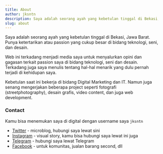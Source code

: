 ```yaml
---
title: About
author: jksntn
description: Saya adalah seorang ayah yang kebetulan tinggal di Bekasi, Jawa Barat. Punya ketertarikan atau passion yang cukup besar di bidang teknologi, seni, dan desain. 
slug: about
---
```


Saya adalah seorang ayah yang kebetulan tinggal di Bekasi, Jawa Barat. Punya ketertarikan atau passion yang cukup besar di bidang teknologi, seni, dan desain. 

Web ini terkadang menjadi media saya untuk menyalurkan opini dan gagasan terkait passion saya di bidang teknologi, seni dan desain. Terkadang juga saya menulis tentang hal-hal menarik yang dulu pernah terjadi di kehidupan saya.

Kebetulan saat ini bekerja di bidang Digital Marketing dan IT. Namun juga senang mengerjakan beberapa project seperti fotografi (streetphotography), desain grafis, video content, dan juga web development. 

### Contact

Kamu bisa menemukan saya di digital dengan username saya `jksntn`

- [Twitter](https://twitter.com/jksntn) - microblog, hubungi saya lewat sini
- [Instagram](https://instagram.com/jksntn) - visual story, kamu bisa hubungi saya lewat ini juga
- [Telegram](https://t.me/jksntn) - hubungi saya lewat Telegram 
- [Facebook](https://facebook.com/jksntn) - untuk komunitas, jualan barang second, dll

<!--more-->
